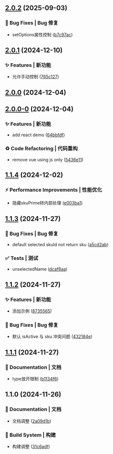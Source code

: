 

## [2.0.2](https://github.com/YeMao-Zi/ym-sku/compare/2.0.1...2.0.2) (2025-09-03)

### 🐛 Bug Fixes | Bug 修复

* setOptions属性控制 ([b7c97ac](https://github.com/YeMao-Zi/ym-sku/commit/b7c97ac59c0dc5a6c4bed35a7890fc9d39d8e463))

## [2.0.1](https://github.com/YeMao-Zi/ym-sku/compare/2.0.0...2.0.1) (2024-12-10)

### ✨ Features | 新功能

* 允许手动控制 ([765c127](https://github.com/YeMao-Zi/ym-sku/commit/765c127dd6cf906ce8bd0365a01153d9d202f0ee))

## [2.0.0](https://github.com/YeMao-Zi/ym-sku/compare/2.0.0-0...2.0.0) (2024-12-04)

## [2.0.0-0](https://github.com/YeMao-Zi/ym-sku/compare/1.1.4...2.0.0-0) (2024-12-04)

### ✨ Features | 新功能

* add react demo ([64bbfdf](https://github.com/YeMao-Zi/ym-sku/commit/64bbfdff4c427e6b9cd2a398e27f1d7b15e1d80d))

### ♻ Code Refactoring | 代码重构

* remove vue  using js only ([5436e11](https://github.com/YeMao-Zi/ym-sku/commit/5436e11e2ca7b973938f67e3e59b1e487c2283fd))

## [1.1.4](https://github.com/YeMao-Zi/ym-sku/compare/1.1.3...1.1.4) (2024-12-02)

### ⚡ Performance Improvements | 性能优化

* 隐藏skuPrime转内部处理 ([e003ba1](https://github.com/YeMao-Zi/ym-sku/commit/e003ba159094f7aca3f9e6cedf3272bf4705969b))

## [1.1.3](https://github.com/YeMao-Zi/ym-sku/compare/1.1.2...1.1.3) (2024-11-27)

### 🐛 Bug Fixes | Bug 修复

* default selected skuId not return sku ([a5cd2ab](https://github.com/YeMao-Zi/ym-sku/commit/a5cd2ab0a93fe4e1442f934f832e99569ce258d6))

### ✅ Tests | 测试

* unselectedName ([dcaf8aa](https://github.com/YeMao-Zi/ym-sku/commit/dcaf8aa1c012ebaf0d6597ec72f5fa6c2574bdeb))

## [1.1.2](https://github.com/YeMao-Zi/ym-sku/compare/1.1.1...1.1.2) (2024-11-27)

### ✨ Features | 新功能

* 添加示例 ([8735565](https://github.com/YeMao-Zi/ym-sku/commit/873556534f9bc889d7873031445e8e3857d40f33))

### 🐛 Bug Fixes | Bug 修复

* 默认 isActive 与 sku 冲突问题 ([432184e](https://github.com/YeMao-Zi/ym-sku/commit/432184e22b30be2bd5a891c3181a10cc79189f00))

## [1.1.1](https://github.com/YeMao-Zi/ym-sku/compare/1.1.0...1.1.1) (2024-11-27)

### 📝 Documentation | 文档

* type放开限制 ([b1134f6](https://github.com/YeMao-Zi/ym-sku/commit/b1134f649d0be296cc2523c6edba5fd0a48c1d1e))

## 1.1.0 (2024-11-26)

### 📝 Documentation | 文档

* 文档调整 ([2a09d1b](https://github.com/YeMao-Zi/ym-sku/commit/2a09d1b10b4604513d312774abd221904ab2b244))

### 👷‍ Build System | 构建

* 构建调整 ([31c6adf](https://github.com/YeMao-Zi/ym-sku/commit/31c6adfd6c17df6c52013206a60a3b8678f9f574))
